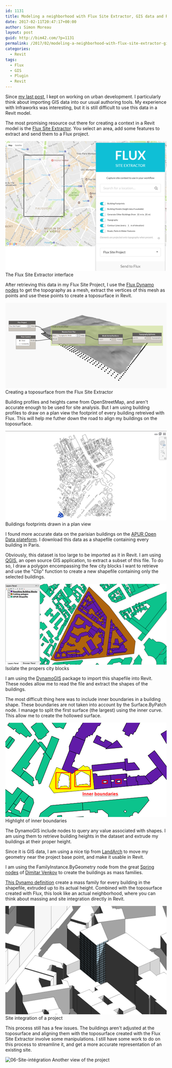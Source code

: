 ```yaml
---
id: 1131
title: Modeling a neighborhood with Flux Site Extractor, GIS data and Revit
date: 2017-02-11T20:47:17+00:00
author: Simon Moreau
layout: post
guid: http://bim42.com/?p=1131
permalink: /2017/02/modeling-a-neighborhood-with-flux-site-extractor-gis-data-and-revit/
categories:
  - Revit
tags:
  - Flux
  - GIS
  - Plugin
  - Revit
---
```

Since [my last post](http://bim42.com/2017/01/modeling-paris-with-infraworks/), I kept on working on urban development. I particularly think about importing GIS data into our usual authoring tools. My experience with Infraworks was interesting, but it is still difficult to use this data in a Revit model.

The most promising resource out there for creating a context in a Revit model is the [Flux Site Extractor](https://labs.flux.io/extractor/). You select an area, add some features to extract and send them to a Flux project.

![01-Flux-Site-EXtractor](/assets/2017/02/01-Flux-Site-EXtractor.png)
The Flux Site Extractor interface

After retrieving this data in my Flux Site Project, I use the [Flux Dynamo nodes](https://drive.google.com/file/d/0B_fvbfIWQ5JJMTVLbUtxUGxfZ2M/view?usp=sharing) to get the topography as a mesh, extract the vertices of this mesh as points and use these points to create a toposurface in Revit.

![02-Toposurface-from-Flux](/assets/2017/02/02-Toposurface-from-Flux.png)
Creating a toposurface from the Flux Site Extractor

Building profiles and heights came from OpenStreetMap, and aren't accurate enough to be used for site analysis. But I am using building profiles to draw on a plan view the footprint of every building retreived with Flux. This will help me futher down the road to align my buildings on the toposurface.

![03-Buildings-Footprints](/assets/2017/02/03-Buildings-Footprints.png)
Buildings footprints drawn in a plan view

I found more accurate data on the parisian buildings on the [APUR Open Data plateform](http://cassini-apur.opendata.arcgis.com/). I download this data as a shapefile containing every building in Paris.

Obviously, this dataset is too large to be imported as it in Revit. I am using [QGIS](http://www.qgis.org/en/site/), an open source GIS application, to extract a subset of this file. To do so, I draw a polygon encompassing the few city blocks I want to retrieve and use the "Clip" function to create a new shapefile containing only the selected buildings.

![03-Isolate-Buildings-Blocks](/assets/2017/02/03-Isolate-Buildings-Blocks.png)
Isolate the propers city blocks

I am using the [DynamoGIS](https://github.com/sharadkjaiswal/DynamoGIS) package to import this shapefile into Revit. These nodes allow me to read the file and extract the shapes of the buildings.

The most difficult thing here was to include inner boundaries in a building shape. These boundaries are not taken into account by the Surface.ByPatch node. I manage to split the first surface (the largest) using the inner curve. This allow me to create the hollowed surface.

![04-Inner-boundaries](/assets/2017/02/04-Inner-boundaries.png)
Highlight of inner boundaries

The DynamoGIS include nodes to query any value associated with shapes. I am using them to retrieve building heights in the dataset and extrude my buildings at their proper height.

Since it is GIS data, I am using a nice tip from [LandArch](https://landarchbim.com/2016/06/15/import-shapefiles-with-dynamogis/) to move my geometry near the project base point, and make it usable in Revit.

I am using the FamilyInstance.ByGeometry node from the great [Spring nodes](https://dynamonodes.com/2016/01/28/what-is-spring-nodes/) of [Dimitar Venkov](https://twitter.com/5devene?lang=en) to create the buildings as mass families.

[This Dynamo definition](https://drive.google.com/file/d/0B_fvbfIWQ5JJeExWd0szejFtM1k/view?usp=sharing) create a mass family for every building in the shapefile, extruded up to its actual height. Combined with the toposurface created with Flux, this look like an actual neighborhood, where you can think about massing and site integration directly in Revit.

![05-Site-integration](/assets/2017/02/05-Site-integration.png)
Site integration of a project

This process still has a few issues. The buildings aren't adjusted at the toposurface and aligning them with the toposurface created with the Flux Site Extractor involve some manipulations. I still have some work to do on this process to streamline it, and get a more accurate representation of an existing site.

![06-Site-intégration](/assets/2017/02/06-Site-intégration.png)
Another view of the project